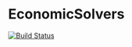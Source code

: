 # EconomicSolvers

[![Build Status](https://github.com/isaacleeson/EconomicSolvers.jl/actions/workflows/CI.yml/badge.svg?branch=main)](https://github.com/isaacleeson/EconomicSolvers.jl/actions/workflows/CI.yml?query=branch%3Amain)
